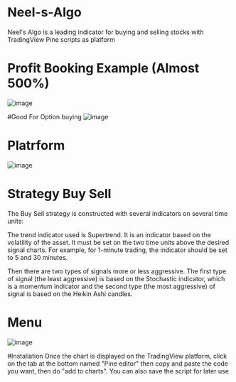 # Neel-s-Algo
Neel's Algo is a leading indicator for buying and selling stocks with TradingView Pine scripts as platform

# Profit Booking Example (Almost 500%)
![image](https://user-images.githubusercontent.com/65644206/221404503-e08aee87-48db-4518-b73b-e443f753a417.png)

#Good For Option buying
![image](https://user-images.githubusercontent.com/65644206/221404617-564728e9-fa82-4b41-9e06-59f8d2276bec.png)

# Platrform

![image](https://user-images.githubusercontent.com/65644206/221404186-0ffe259c-db79-4890-bc8b-54b1546cfd99.png)

# Strategy Buy Sell
The Buy Sell strategy is constructed with several indicators on several time units:

The trend indicator used is Supertrend. It is an indicator based on the volatility of the asset. It must be set on the two time units above the desired signal charts. For example, for 1-minute trading, the indicator should be set to 5 and 30 minutes.

Then there are two types of signals more or less aggressive. The first type of signal (the least aggressive) is based on the Stochastic indicator, which is a momentum indicator and the second type (the most aggressive) of signal is based on the Heikin Ashi candles.

# Menu
![image](https://user-images.githubusercontent.com/65644206/221404405-40c18747-fa97-4d60-9b95-afbceae3411b.png)

#Installation
Once the chart is displayed on the TradingView platform, click on the tab at the bottom named "Pine editor" then copy and paste the code you want, then do "add to charts". You can also save the script for later use


